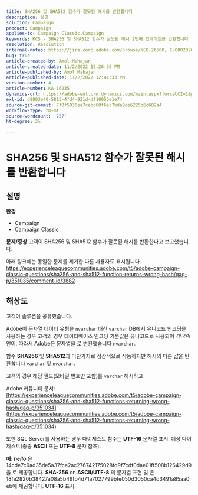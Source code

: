 ```yaml
---
title: SHA256 및 SHA512 함수가 잘못된 해시를 반환합니다
description: 설명
solution: Campaign
product: Campaign
applies-to: Campaign Classic,Campaign
keywords: KCS - SHA256 및 SHA512 함수가 잘못된 해시 2번째 업데이트를 반환합니다
resolution: Resolution
internal-notes: https://jira.corp.adobe.com/browse/NEO-26500, E-000202021, E-000148142
bug: true
article-created-by: Amol Mahajan
article-created-date: 11/2/2022 12:26:36 PM
article-published-by: Amol Mahajan
article-published-date: 11/2/2022 12:41:33 PM
version-number: 4
article-number: KA-16235
dynamics-url: https://adobe-ent.crm.dynamics.com/main.aspx?forceUCI=1&pagetype=entityrecord&etn=knowledgearticle&id=537cf695-a95a-ed11-9561-6045bd006a22
exl-id: d8803e40-5813-4fd4-921d-df10956e1e74
source-git-commit: 7f0f5035ea7cebd60f6ec7bda9de6225b6c602a4
workflow-type: tm+mt
source-wordcount: '257'
ht-degree: 2%

---
```


# SHA256 및 SHA512 함수가 잘못된 해시를 반환합니다

## 설명

<b>환경</b>
- Campaign
- Campaign Classic

<b>문제/증상</b>
고객이 SHA256 및 SHA512 함수가 잘못된 해시를 반환한다고 보고했습니다.

아래 링크에는 동일한 문제를 제기한 다른 사용자도 표시됩니다. https://experienceleaguecommunities.adobe.com/t5/adobe-campaign-classic-questions/sha256-and-sha512-function-returns-wrong-hash/qaq-p/351035/comment-id/3882


## 해상도


고객이 솔루션을 공유했습니다.

Adobe이 문자열 데이터 유형을 `nvarchar` 대신 `varchar` DB에서 유니코드 인코딩을 사용하는 경우 고객의 경우 데이터베이스 인코딩 기본값은 유니코드로 사용되어 *태국어* 언어. 따라서 Adobe은 문자열을 로 변환했습니다 `nvarchar`.

함수 <b>SHA256</b> 및 <b>SHA512</b>과 마찬가지로 정상적으로 작동하지만 해시의 다른 값을 반환합니다 `varchar` 및 `nvarchar`.

고객의 경우 해당 필드(모바일 번호만 포함)를 `varchar` 해시하고

Adobe 커뮤니티 문서:
[https://experienceleaguecommunities.adobe.com/t5/adobe-campaign-classic-questions/sha256-and-sha512-functions-returning-wrong-hash/qaq-p/351034](https://experienceleaguecommunities.adobe.com/t5/adobe-campaign-classic-questions/sha256-and-sha512-functions-returning-wrong-hash/qaq-p/351034)

또한 SQL Server를 사용하는 경우 다이제스트 함수는 <b>UTF-16</b> 문자열 표시. 예상 다이제스트(종종 <b>ASCII</b> 또는 <b>UTF-8</b> 문자 참조).

<b>예: *hello</b>* 은 14cde7c9ad35de5a37fce2ac276742175028fd9f7cdf0dae01ff508b126429d9을 로 제공합니다. <b>SHA-256</b> on <b>ASCII/UTF-8</b> 의 문자열 표현 및 은 18fe2820b38427a08a5b49fb4d71a7027799bfe050d3050ca4d3491a85aa0eb에 제공합니다. <b>UTF-16</b> 표시.
